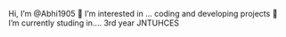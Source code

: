 Hi, I’m @Abhi1905
👀 I’m interested in ... coding and developing projects 
🌱 I’m currently studing in.... 3rd year JNTUHCES

